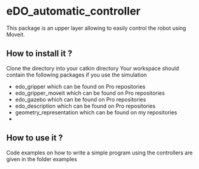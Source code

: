 # eDO_automatic_controller

This package is an upper layer allowing to easily control the robot using Moveit.

## How to install it ?

Clone the directory into your catkin directory
Your workspace should contain the following packages if you use the simulation
- edo_gripper which can be found on Pro repositories
- edo_gripper_moveit which can be found on Pro repositories
- edo_gazebo which can be found on Pro repositories
- edo_description which can be found on Pro repositories
- geometry_representation which can be found on my repositories
-

## How to use it ?

Code examples on how to write a simple program using the controllers are given in the folder examples
